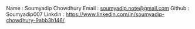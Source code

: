  Name : Soumyadip Chowdhury
 Email : soumyadip.note@gmail.com
 Github : Soumyadip007
 Linkdin : https://www.linkedin.com/in/soumyadip-chowdhury-9abb3b146/